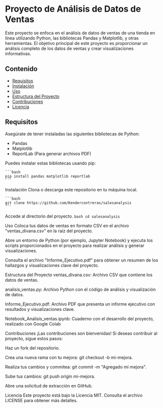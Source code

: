 # Proyecto de Análisis de Datos de Ventas

Este proyecto se enfoca en el análisis de datos de ventas de una tienda en línea utilizando Python, las bibliotecas Pandas y Matplotlib, y otras herramientas. El objetivo principal de este proyecto es proporcionar un análisis completo de los datos de ventas y crear visualizaciones informativas.

## Contenido

- [Requisitos](#requisitos)
- [Instalación](#instalación)
- [Uso](#uso)
- [Estructura del Proyecto](#estructura-del-proyecto)
- [Contribuciones](#contribuciones)
- [Licencia](#licencia)

## Requisitos

Asegúrate de tener instaladas las siguientes bibliotecas de Python:

- Pandas
- Matplotlib
- ReportLab (Para generar archivos PDF)

Puedes instalar estas bibliotecas usando pip:

    ```bash
    pip install pandas matplotlib reportlab
    ```
Instalación
Clona o descarga este repositorio en tu máquina local.

    ```bash
    git clone https://github.com/Kendercontreras/salesanalysis
    ```
Accede al directorio del proyecto.
    ```bash
    cd salesanalysis
    ```

Uso
Coloca tus datos de ventas en formato CSV en el archivo "ventas_divana.csv" en la raíz del proyecto.

Abre un entorno de Python (por ejemplo, Jupyter Notebook) y ejecuta los scripts proporcionados en el proyecto para realizar análisis y generar visualizaciones.

Consulta el archivo "Informe_Ejecutivo.pdf" para obtener un resumen de los hallazgos y visualizaciones clave del proyecto.

Estructura del Proyecto
ventas_divana.csv: Archivo CSV que contiene los datos de ventas.

analisis_ventas.py: Archivo Python con el código de análisis y visualización de datos.

Informe_Ejecutivo.pdf: Archivo PDF que presenta un informe ejecutivo con resultados y visualizaciones clave.

Notebook_Analisis_ventas.ipynb: Cuaderno con el desarrollo del proyecto, realizado con Google Colab

Contribuciones
¡Las contribuciones son bienvenidas! Si deseas contribuir al proyecto, sigue estos pasos:

Haz un fork del repositorio.

Crea una nueva rama con tu mejora: git checkout -b mi-mejora.

Realiza tus cambios y commitea: git commit -m "Agregado mi mejora".

Sube tus cambios: git push origin mi-mejora.

Abre una solicitud de extracción en GitHub.

Licencia
Este proyecto está bajo la Licencia MIT. Consulta el archivo LICENSE para obtener más detalles.